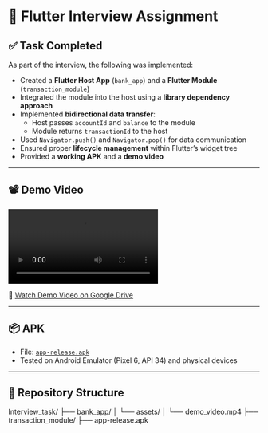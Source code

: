 # 💼 Flutter Interview Assignment

## ✅ Task Completed

As part of the interview, the following was implemented:

- Created a **Flutter Host App** (`bank_app`) and a **Flutter Module** (`transaction_module`)
- Integrated the module into the host using a **library dependency approach**
- Implemented **bidirectional data transfer**:
  - Host passes `accountId` and `balance` to the module
  - Module returns `transactionId` to the host
- Used `Navigator.push()` and `Navigator.pop()` for data communication
- Ensured proper **lifecycle management** within Flutter’s widget tree
- Provided a **working APK** and a **demo video**

---

## 📽️ Demo Video

<video src="bank_app/assets/demo_video.mp4" controls></video>

🎥 [Watch Demo Video on Google Drive]([https://drive.google.com/file/d/your-id/view?usp=sharing](https://drive.google.com/file/d/1MUE-tEyWRZJyGyRAmdoPFXSLlAFZKsbY/view?usp=sharing))

---

## 📦 APK

- File: [`app-release.apk`](app-release.apk)
- Tested on Android Emulator (Pixel 6, API 34) and physical devices

---

## 📂 Repository Structure

Interview_task/
├── bank_app/
│ └── assets/
│ └── demo_video.mp4
├── transaction_module/
├── app-release.apk

